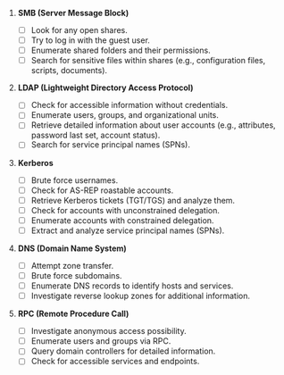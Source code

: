 1.  **SMB (Server Message Block)**
    
    - [ ] Look for any open shares.
    - [ ] Try to log in with the guest user.
    - [ ] Enumerate shared folders and their permissions.
    - [ ] Search for sensitive files within shares (e.g., configuration files, scripts, documents).

2.  **LDAP (Lightweight Directory Access Protocol)**
    - [ ] Check for accessible information without credentials.
    - [ ] Enumerate users, groups, and organizational units.
    - [ ] Retrieve detailed information about user accounts (e.g., attributes, password last set, account status).
    - [ ] Search for service principal names (SPNs).

3.  **Kerberos**
    - [ ] Brute force usernames.
    - [ ] Check for AS-REP roastable accounts.
    - [ ] Retrieve Kerberos tickets (TGT/TGS) and analyze them.
    - [ ] Check for accounts with unconstrained delegation.
    - [ ] Enumerate accounts with constrained delegation.
    - [ ] Extract and analyze service principal names (SPNs).

4.  **DNS (Domain Name System)**
    - [ ] Attempt zone transfer.
    - [ ] Brute force subdomains.
    - [ ] Enumerate DNS records to identify hosts and services.
    - [ ] Investigate reverse lookup zones for additional information.

5.  **RPC (Remote Procedure Call)**
    - [ ] Investigate anonymous access possibility.
    - [ ] Enumerate users and groups via RPC.
    - [ ] Query domain controllers for detailed information.
    - [ ] Check for accessible services and endpoints.